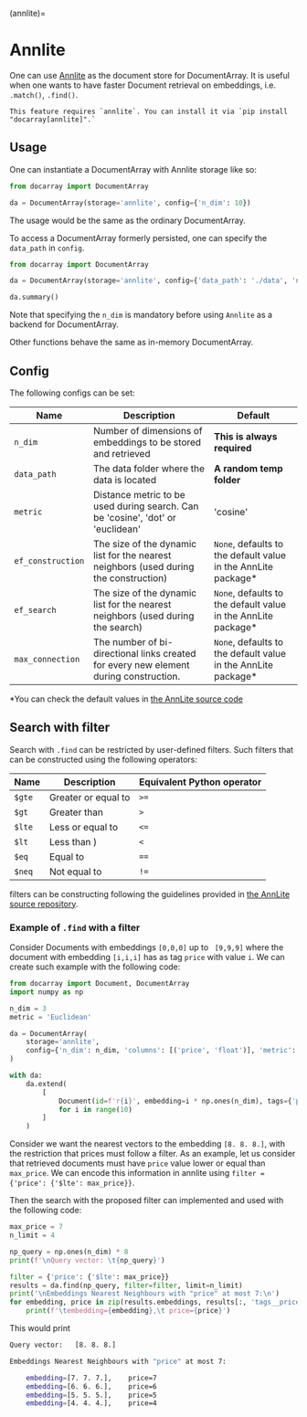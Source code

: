 (annlite)=
# Annlite

One can use [Annlite](https://github.com/jina-ai/annlite) as the document store for DocumentArray. It is useful when one wants to have faster Document retrieval on embeddings, i.e. `.match()`, `.find()`.

````{tip}
This feature requires `annlite`. You can install it via `pip install "docarray[annlite]".` 
````


## Usage

One can instantiate a DocumentArray with Annlite storage like so:

```python
from docarray import DocumentArray

da = DocumentArray(storage='annlite', config={'n_dim': 10})
```

The usage would be the same as the ordinary DocumentArray.

To access a DocumentArray formerly persisted, one can specify the `data_path` in `config`. 

```python
from docarray import DocumentArray

da = DocumentArray(storage='annlite', config={'data_path': './data', 'n_dim': 10})

da.summary()
```

Note that specifying the `n_dim` is mandatory before using `Annlite` as a backend for DocumentArray.

Other functions behave the same as in-memory DocumentArray.

## Config

The following configs can be set:

| Name              | Description                                                                           | Default                                                       |
|-------------------|---------------------------------------------------------------------------------------|---------------------------------------------------------------|
| `n_dim`           | Number of dimensions of embeddings to be stored and retrieved                         | **This is always required**                                   |
| `data_path`       | The data folder where the data is located                                             | **A random temp folder**                                      |
| `metric`          | Distance metric to be used during search. Can be 'cosine', 'dot' or 'euclidean'       | 'cosine'                                                      |
| `ef_construction` | The size of the dynamic list for the nearest neighbors (used during the construction) | `None`, defaults to the default value in the AnnLite package* |
| `ef_search`       | The size of the dynamic list for the nearest neighbors (used during the search)       | `None`, defaults to the default value in the AnnLite package* |
| `max_connection`  | The number of bi-directional links created for every new element during construction. | `None`, defaults to the default value in the AnnLite package* |

*You can check the default values in [the AnnLite source code](https://github.com/jina-ai/annlite/blob/main/annlite/core/index/hnsw/index.py)


## Search with filter

Search with `.find` can be restricted by user-defined filters. Such filters that can be constructed using the following operators:


| Name              | Description            | Equivalent Python operator |
|-------------------|------------------------|----------------------------|
| `$gte`            | Greater or equal to    | `>=`                       |
| `$gt`             | Greater than           | `>`                        |
| `$lte`            | Less or equal to       | `<=`                       |
| `$lt`             | Less than )            | `<`                        |
| `$eq`             | Equal to               | `==`                       |
| `$neq`            | Not equal to           | `!=`                       |

filters can be constructing following the guidelines provided in [the AnnLite source repository](https://github.com/jina-ai/annlite).

### Example of `.find` with a filter

Consider Documents with embeddings `[0,0,0]` up to ` [9,9,9]` where the document with embedding `[i,i,i]`
has as tag `price` with value `i`. We can create such example with the following code:


```python
from docarray import Document, DocumentArray
import numpy as np

n_dim = 3
metric = 'Euclidean'

da = DocumentArray(
    storage='annlite',
    config={'n_dim': n_dim, 'columns': [('price', 'float')], 'metric': metric},
)

with da:
    da.extend(
        [
            Document(id=f'r{i}', embedding=i * np.ones(n_dim), tags={'price': i})
            for i in range(10)
        ]
    )
```

Consider we want the nearest vectors to the embedding `[8. 8. 8.]`, with the restriction that
prices must follow a filter. As an example, let us consider that retrieved documents must have `price` value lower
or equal than `max_price`. We can encode this information in annlite using `filter = {'price': {'$lte': max_price}}`.

Then the search with the proposed filter can implemented and used with the following code:

```python
max_price = 7
n_limit = 4

np_query = np.ones(n_dim) * 8
print(f'\nQuery vector: \t{np_query}')

filter = {'price': {'$lte': max_price}}
results = da.find(np_query, filter=filter, limit=n_limit)
print('\nEmbeddings Nearest Neighbours with "price" at most 7:\n')
for embedding, price in zip(results.embeddings, results[:, 'tags__price']):
    print(f'\tembedding={embedding},\t price={price}')
```

This would print

```bash
Query vector: 	[8. 8. 8.]

Embeddings Nearest Neighbours with "price" at most 7:

	embedding=[7. 7. 7.],	 price=7
	embedding=[6. 6. 6.],	 price=6
	embedding=[5. 5. 5.],	 price=5
	embedding=[4. 4. 4.],	 price=4
 ```
